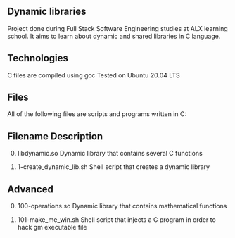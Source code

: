 ## Dynamic libraries ###

Project done during Full Stack Software Engineering studies at ALX learning school. 
It aims to learn about dynamic and shared libraries in C language.

## Technologies ##

C files are compiled using gcc 
Tested on Ubuntu 20.04 LTS

## Files ##

All of the following files are scripts and programs written in C:

## Filename	      Description
0. libdynamic.so  Dynamic library that contains several C functions

1. 1-create_dynamic_lib.sh	Shell script that creates a dynamic library

## Advanced ##

0. 100-operations.so	Dynamic library that contains mathematical functions

1. 101-make_me_win.sh	Shell script that injects a C program in order to hack gm executable file
